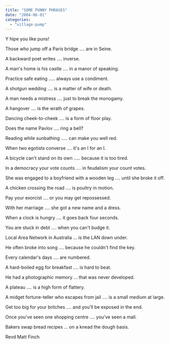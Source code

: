 ```yaml
---
title: "SOME PUNNY PHRASES"
date: "2004-06-01"
categories: 
  - "village-pump"
---
```


Y hipe you like puns!

Those who jump off a Paris bridge .... are in Seine.

A backward poet writes .... inverse.

A man's home is his castle .... in a manor of speaking.

Practice safe eating ..... always use a condiment.

A shotgun wedding .... is a matter of wife or death.

A man needs a mistress .... just to break the monogamy.

A hangover .... is the wrath of grapes.

Dancing cheek-to-cheek .... is a form of floor play.

Does the name Pavlov .... ring a bell?

Reading while sunbathing ..... can make you well red.

When two egotists converse .... it's an I for an I.

A bicycle can't stand on its own ..... because it is too tired.

In a democracy your vote counts .... in feudalism your count votes.

She was engaged to a boyfriend with a wooden leg .... until she broke it off.

A chicken crossing the road .... is poultry in motion.

Pay your exorcist .... or you may get repossessed.

With her marriage .... she got a new name and a dress.

When a clock is hungry .... it goes back four seconds.

You are stuck in debt .... when you can't budge it.

Local Area Network in Australia ... is the LAN down under.

He often broke into song .... because he couldn't find the key.

Every calendar's days .... are numbered.

A hard-boiled egg for breakfast .... is hard to beat.

He had a photographic memory ... that was never developed.

A plateau .... is a high form of flattery.

A midget fortune-teller who escapes from jail .... is a small medium at large.

Get too big for your britches .... and you'll be exposed in the end.

Once you've seen one shopping centre .... you've seen a mall.

Bakers swap bread recipes ... on a knead the dough basis.

Revd Matt Finch

